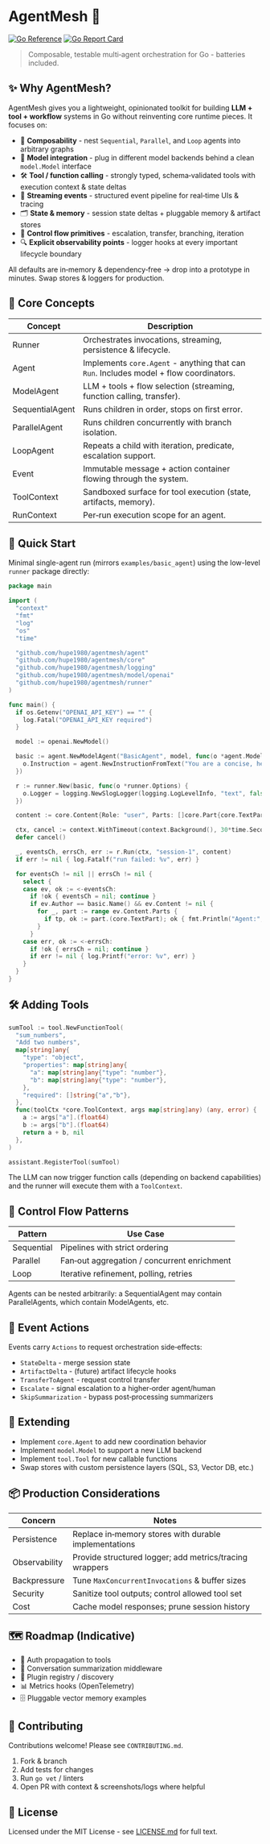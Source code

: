 # AgentMesh 🚀

[![Go Reference](https://pkg.go.dev/badge/github.com/hupe1980/agentmesh.svg)](https://pkg.go.dev/github.com/hupe1980/agentmesh)
[![Go Report Card](https://goreportcard.com/badge/github.com/hupe1980/agentmesh)](https://goreportcard.com/report/github.com/hupe1980/agentmesh)

> Composable, testable multi‑agent orchestration for Go - batteries included.

## ✨ Why AgentMesh?
AgentMesh gives you a lightweight, opinionated toolkit for building **LLM + tool + workflow** systems in Go without reinventing core runtime pieces. It focuses on:

- 🧩 **Composability** - nest `Sequential`, `Parallel`, and `Loop` agents into arbitrary graphs
- 🧠 **Model integration** - plug in different model backends behind a clean `model.Model` interface
- 🛠️ **Tool / function calling** - strongly typed, schema‑validated tools with execution context & state deltas
- 📡 **Streaming events** - structured event pipeline for real‑time UIs & tracing
- 🗂️ **State & memory** - session state deltas + pluggable memory & artifact stores
- 🔁 **Control flow primitives** - escalation, transfer, branching, iteration
- 🔍 **Explicit observability points** - logger hooks at every important lifecycle boundary

All defaults are in‑memory & dependency‑free → drop into a prototype in minutes. Swap stores & loggers for production.

## 🔌 Core Concepts
| Concept | Description |
|---------|-------------|
| Runner | Orchestrates invocations, streaming, persistence & lifecycle. |
| Agent | Implements `core.Agent` - anything that can `Run`. Includes model + flow coordinators. |
| ModelAgent | LLM + tools + flow selection (streaming, function calling, transfer). |
| SequentialAgent | Runs children in order, stops on first error. |
| ParallelAgent | Runs children concurrently with branch isolation. |
| LoopAgent | Repeats a child with iteration, predicate, escalation support. |
| Event | Immutable message + action container flowing through the system. |
| ToolContext | Sandboxed surface for tool execution (state, artifacts, memory). |
| RunContext | Per‑run execution scope for an agent. |

## 🚀 Quick Start
Minimal single-agent run (mirrors `examples/basic_agent`) using the low-level `runner` package directly:
```go
package main

import (
  "context"
  "fmt"
  "log"
  "os"
  "time"

  "github.com/hupe1980/agentmesh/agent"
  "github.com/hupe1980/agentmesh/core"
  "github.com/hupe1980/agentmesh/logging"
  "github.com/hupe1980/agentmesh/model/openai"
  "github.com/hupe1980/agentmesh/runner"
)

func main() {
  if os.Getenv("OPENAI_API_KEY") == "" {
    log.Fatal("OPENAI_API_KEY required")
  }

  model := openai.NewModel()

  basic := agent.NewModelAgent("BasicAgent", model, func(o *agent.ModelAgentOptions) {
    o.Instruction = agent.NewInstructionFromText("You are a concise, helpful assistant.")
  })

  r := runner.New(basic, func(o *runner.Options) {
    o.Logger = logging.NewSlogLogger(logging.LogLevelInfo, "text", false)
  })

  content := core.Content{Role: "user", Parts: []core.Part{core.TextPart{Text: "Hello! What can you do?"}}}

  ctx, cancel := context.WithTimeout(context.Background(), 30*time.Second)
  defer cancel()

  _, eventsCh, errsCh, err := r.Run(ctx, "session-1", content)
  if err != nil { log.Fatalf("run failed: %v", err) }

  for eventsCh != nil || errsCh != nil {
    select {
    case ev, ok := <-eventsCh:
      if !ok { eventsCh = nil; continue }
      if ev.Author == basic.Name() && ev.Content != nil {
        for _, part := range ev.Content.Parts {
          if tp, ok := part.(core.TextPart); ok { fmt.Println("Agent:", tp.Text) }
        }
      }
    case err, ok := <-errsCh:
      if !ok { errsCh = nil; continue }
      if err != nil { log.Printf("error: %v", err) }
    }
  }
}
```

## 🛠️ Adding Tools
```go
sumTool := tool.NewFunctionTool(
  "sum_numbers",
  "Add two numbers",
  map[string]any{
    "type": "object",
    "properties": map[string]any{
      "a": map[string]any{"type": "number"},
      "b": map[string]any{"type": "number"},
    },
    "required": []string{"a","b"},
  },
  func(toolCtx *core.ToolContext, args map[string]any) (any, error) {
    a := args["a"].(float64)
    b := args["b"].(float64)
    return a + b, nil
  },
)

assistant.RegisterTool(sumTool)
```
The LLM can now trigger function calls (depending on backend capabilities) and the runner will execute them with a `ToolContext`.

## 🔄 Control Flow Patterns
| Pattern | Use Case |
|---------|----------|
| Sequential | Pipelines with strict ordering |
| Parallel | Fan‑out aggregation / concurrent enrichment |
| Loop | Iterative refinement, polling, retries |

Agents can be nested arbitrarily: a SequentialAgent may contain ParallelAgents, which contain ModelAgents, etc.

## 🧬 Event Actions
Events carry `Actions` to request orchestration side‑effects:
- `StateDelta` - merge session state
- `ArtifactDelta` - (future) artifact lifecycle hooks
- `TransferToAgent` - request control transfer
- `Escalate` - signal escalation to a higher‑order agent/human
- `SkipSummarization` - bypass post‑processing summarizers

## 🔧 Extending
- Implement `core.Agent` to add new coordination behavior
- Implement `model.Model` to support a new LLM backend
- Implement `tool.Tool` for new callable functions
- Swap stores with custom persistence layers (SQL, S3, Vector DB, etc.)

## 📦 Production Considerations
| Concern | Notes |
|---------|-------|
| Persistence | Replace in‑memory stores with durable implementations |
| Observability | Provide structured logger; add metrics/tracing wrappers |
| Backpressure | Tune `MaxConcurrentInvocations` & buffer sizes |
| Security | Sanitize tool outputs; control allowed tool set |
| Cost | Cache model responses; prune session history |

## 🗺️ Roadmap (Indicative)
- 🔐 Auth propagation to tools
- 🧵 Conversation summarization middleware
- 🧩 Plugin registry / discovery
- 📊 Metrics hooks (OpenTelemetry)
- 🗄️ Pluggable vector memory examples

## 🤝 Contributing
Contributions welcome! Please see `CONTRIBUTING.md`.
1. Fork & branch
2. Add tests for changes
3. Run `go vet` / linters
4. Open PR with context & screenshots/logs where helpful

## 📜 License
Licensed under the MIT License - see [LICENSE.md](./LICENSE.md) for full text.
